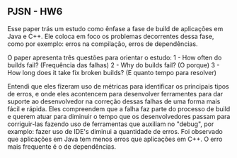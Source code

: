 ## PJSN - HW6

Esse paper trás um estudo como ênfase a fase de build de aplicações em Java e C++. Ele coloca em foco
os problemas decorrentes dessa fase, como por exemplo: erros na compilação, erros de dependências. 

O paper apresenta três questões para orientar o estudo: 
1 - How often do builds fail? (Frequência das falhas)
2 - Why do builds fail? (O porque)
3 - How long does it take fix broken builds? (E quanto tempo para resolver)

Entendi que eles fizeram uso de métricas para identificar os principais tipos de erros, e onde eles
acontencem para desenvolver ferramentes para dar suporte ao desenvolvedor na correção dessas falhas
de uma forma mais fácil e rápida. 
Eles compreendem que a falha faz parte do processo de build e querem atuar para diminuir o tempo que
os desenvolvedores passam para corriguir-las fazendo uso de ferramentas que auxiliam no "debug", por
examplo: fazer uso de IDE's diminui a quantidade de erros. Foi observado que aplicações em Java tem 
menos erros que aplicações em C++. O erro mais frequente é o de dependências.
